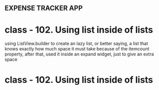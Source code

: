 ##  EXPENSE TRACKER APP
 # class - 102. Using list inside of lists

  using ListView.builder to create an lazy list, or better saying, a list that knows exactly how much space it must take because of the itemcount property, after that, used it inside an expand widget, just to give an extra space

 # class - 102. Using list inside of lists
